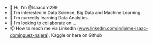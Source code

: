 - 👋 Hi, I’m @Isaacdn1299
- 👀 I’m interested in Data Science, Big Data and Machine Learning.
- 🌱 I’m currently learning Data Analytics.
- 💞️ I’m looking to collaborate on ...
- 📫 How to reach me via LinkedIn (www.linkedin.com/in/jaime-isaac-dominguez-najera), Kaggle  or here on Github

<!---
Isaacdn1299/Isaacdn1299 is a ✨ special ✨ repository because its `README.md` (this file) appears on your GitHub profile.
You can click the Preview link to take a look at your changes.
--->
